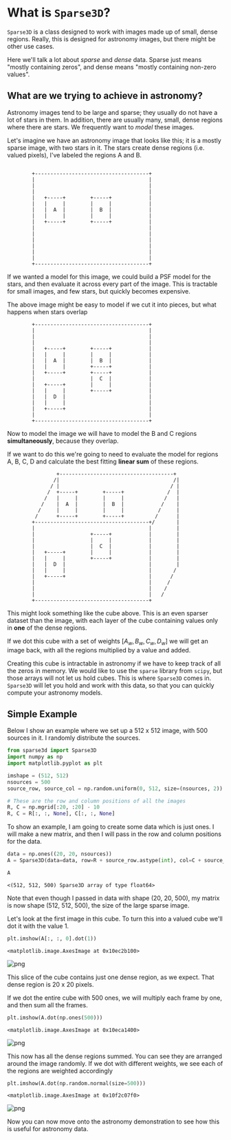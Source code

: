 # What is `Sparse3D`?

`Sparse3D` is a class designed to work with images made up of small, dense regions. Really, this is designed for astronomy images, but there might be other use cases. 

Here we'll talk a lot about *sparse* and *dense* data. Sparse just means "mostly containing zeros", and dense means "mostly containing non-zero values".

## What are we trying to achieve in astronomy?

Astronomy images tend to be large and sparse; they usually do not have a lot of stars in them. In addition, there are usually many, small, dense regions where there are stars. We frequently want to *model* these images.

Let's imagine we have an astronomy image that looks like this; it is a mostly sparse image, with two stars in it. The stars create dense regions (i.e. valued pixels), I've labeled the regions A and B.

```

        +-------------------------------------+
        |                                     |
        |                                     |
        |                                     |
        |   +-----+        +-----+            |
        |   |     |        |     |            |
        |   |  A  |        |  B  |            |
        |   |     |        |     |            |
        |   +-----+        +-----+            |
        |                                     |
        |                                     |
        |                                     |
        |                                     |
        |                                     |
        |                                     |
        +-------------------------------------+
```

If we wanted a model for this image, we could build a PSF model for the stars, and then evaluate it across every part of the image. This is tractable for small images, and few stars, but quickly becomes expensive. 

The above image might be easy to model if we cut it into pieces, but what happens when stars overlap

```
        +-------------------------------------+
        |                                     |
        |                                     |
        |                                     |
        |   +-----+        +-----+            |
        |   |     |        |     |            |
        |   |  A  |        |  B  |            |
        |   |     |        +-----+            |
        |   +-----+        +-----+            |
        |                  |  C  |            |
        |   +-----+        |     |            |
        |   |     |        +-----+            |
        |   |  D  |                           |
        |   |     |                           |
        |   +-----+                           |
        |                                     |
        +-------------------------------------+
```

Now to model the image we will have to model the B and C regions **simultaneously**, because they overlap.

If we want to do this we're going to need to evaluate the model for regions A, B, C, D and calculate the best fitting **linear sum** of these regions. 

```
                +-------------------------------------+
               /|                                     /|
              / |                                    / |
             /  +-----+        +-----+              /  |
            /   |     |        |     |             /   |
           /    |  A  |        |  B  |            /    |
          /     |     |        |     |           /     |
         /      +-----+        +-----+          /      |
        +-------------------------------------+/       |
        |                                     |        |
        |                  +-----+            |        |
        |                  |     |            |        |
        |                  |  C  |            |        |
        |   +-----+        |     |            |        |
        |   |     |        +-----+            |        |
        |   |  D  |                           |        |
        |   |     |                           |       / 
        |   +-----+                           |      /
        |                                     |     /
        |                                     |    /
        |                                     |   /
        +-------------------------------------+ 
```

This might look something like the cube above. This is an even sparser dataset than the image, with each layer of the cube containing values only in **one** of the dense regions. 

If we dot this cube with a set of weights $[A_w, B_w, C_w, D_w]$ we will get an image back, with all the regions multiplied by a value and added.

Creating this cube is intractable in astronomy if we have to keep track of all the zeros in memory. We would like to use the `sparse` library from `scipy`, but those arrays will not let us hold cubes. This is where `Sparse3D` comes in. `Sparse3D` will let you hold and work with this data, so that you can quickly compute your astronomy models.

## Simple Example

Below I show an example where we set up a 512 x 512 image, with 500 sources in it. I randomly distribute the sources. 


```python
from sparse3d import Sparse3D
import numpy as np
import matplotlib.pyplot as plt

imshape = (512, 512)
nsources = 500
source_row, source_col = np.random.uniform(0, 512, size=(nsources, 2)).T

# These are the row and column positions of all the images
R, C = np.mgrid[:20, :20] - 10
R, C = R[:, :, None], C[:, :, None]
```

To show an example, I am going to create some data which is just ones. I will make a new matrix, and then I will pass in the row and column positions for the data.


```python
data = np.ones((20, 20, nsources))
A = Sparse3D(data=data, row=R + source_row.astype(int), col=C + source_col.astype(int), imshape=imshape)
```


```python
A
```




    <(512, 512, 500) Sparse3D array of type float64>



Note that even though I passed in data with shape (20, 20, 500), my matrix is now shape (512, 512, 500), the size of the large sparse image.

Let's look at the first image in this cube. To turn this into a valued cube we'll dot it with the value 1.


```python
plt.imshow(A[:, :, 0].dot(1))
```




    <matplotlib.image.AxesImage at 0x10ec2b100>




    
![png](0-start-here_files/0-start-here_7_1.png)
    


This slice of the cube contains just one dense region, as we expect. That dense region is 20 x 20 pixels. 

If we dot the entire cube with 500 ones, we will multiply each frame by one, and then sum all the frames.


```python
plt.imshow(A.dot(np.ones(500)))
```




    <matplotlib.image.AxesImage at 0x10eca1400>




    
![png](0-start-here_files/0-start-here_9_1.png)
    


This now has all the dense regions summed. You can see they are arranged around the image randomly. If we dot with different weights, we see each of the regions are weighted accordingly


```python
plt.imshow(A.dot(np.random.normal(size=500)))
```




    <matplotlib.image.AxesImage at 0x10f2c07f0>




    
![png](0-start-here_files/0-start-here_11_1.png)
    


Now you can now move onto the astronomy demonstration to see how this is useful for astronomy data.
